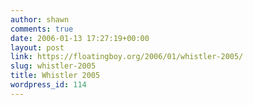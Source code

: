 ```yaml
---
author: shawn
comments: true
date: 2006-01-13 17:27:19+00:00
layout: post
link: https://floatingboy.org/2006/01/whistler-2005/
slug: whistler-2005
title: Whistler 2005
wordpress_id: 114
---
```

